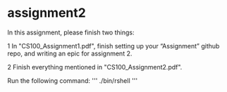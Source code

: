 # assignment2

In this assignment, please finish two things:

1 In "CS100_Assignment1.pdf", finish setting up your “Assignment” github repo, and writing an epic for assignment 2.

2 Finish everything mentioned in "CS100_Assignment2.pdf".

Run the following command:
'''
./bin/rshell
'''
